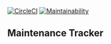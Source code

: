 [![CircleCI](https://circleci.com/gh/cwizard2011/mt-python-flask/tree/develop.svg?style=svg)](https://circleci.com/gh/cwizard2011/mt-python-flask/tree/develop)
[![Maintainability](https://api.codeclimate.com/v1/badges/976733f46f2603b5804b/maintainability)](https://codeclimate.com/github/cwizard2011/mt-python-flask/maintainability)
## Maintenance Tracker